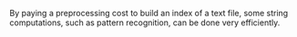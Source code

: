 By paying a preprocessing cost to build an index of a text file, some string computations, such as pattern
recognition, can be done very efficiently.
